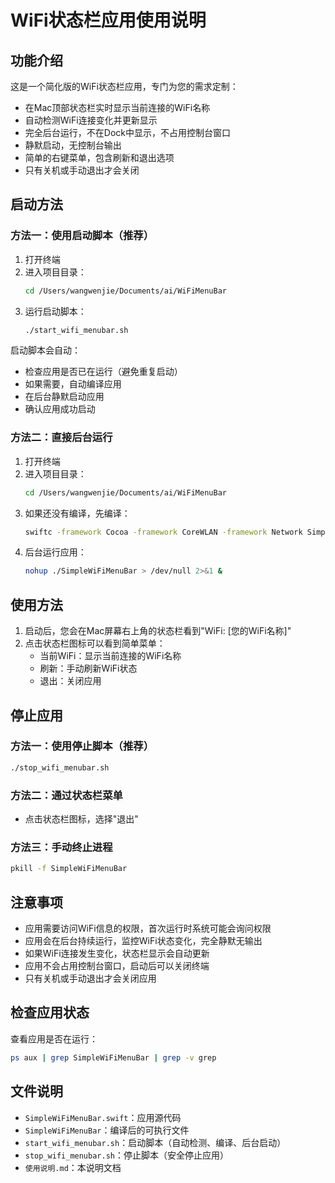 # WiFi状态栏应用使用说明

## 功能介绍

这是一个简化版的WiFi状态栏应用，专门为您的需求定制：
- 在Mac顶部状态栏实时显示当前连接的WiFi名称
- 自动检测WiFi连接变化并更新显示
- 完全后台运行，不在Dock中显示，不占用控制台窗口
- 静默启动，无控制台输出
- 简单的右键菜单，包含刷新和退出选项
- 只有关机或手动退出才会关闭

## 启动方法

### 方法一：使用启动脚本（推荐）

1. 打开终端
2. 进入项目目录：
   ```bash
   cd /Users/wangwenjie/Documents/ai/WiFiMenuBar
   ```
3. 运行启动脚本：
   ```bash
   ./start_wifi_menubar.sh
   ```

启动脚本会自动：
- 检查应用是否已在运行（避免重复启动）
- 如果需要，自动编译应用
- 在后台静默启动应用
- 确认应用成功启动

### 方法二：直接后台运行

1. 打开终端
2. 进入项目目录：
   ```bash
   cd /Users/wangwenjie/Documents/ai/WiFiMenuBar
   ```
3. 如果还没有编译，先编译：
   ```bash
   swiftc -framework Cocoa -framework CoreWLAN -framework Network SimpleWiFiMenuBar.swift -o SimpleWiFiMenuBar
   ```
4. 后台运行应用：
   ```bash
   nohup ./SimpleWiFiMenuBar > /dev/null 2>&1 &
   ```

## 使用方法

1. 启动后，您会在Mac屏幕右上角的状态栏看到"WiFi: [您的WiFi名称]"
2. 点击状态栏图标可以看到简单菜单：
   - 当前WiFi：显示当前连接的WiFi名称
   - 刷新：手动刷新WiFi状态
   - 退出：关闭应用

## 停止应用

### 方法一：使用停止脚本（推荐）

```bash
./stop_wifi_menubar.sh
```

### 方法二：通过状态栏菜单

- 点击状态栏图标，选择"退出"

### 方法三：手动终止进程

```bash
pkill -f SimpleWiFiMenuBar
```

## 注意事项

- 应用需要访问WiFi信息的权限，首次运行时系统可能会询问权限
- 应用会在后台持续运行，监控WiFi状态变化，完全静默无输出
- 如果WiFi连接发生变化，状态栏显示会自动更新
- 应用不会占用控制台窗口，启动后可以关闭终端
- 只有关机或手动退出才会关闭应用

## 检查应用状态

查看应用是否在运行：
```bash
ps aux | grep SimpleWiFiMenuBar | grep -v grep
```

## 文件说明

- `SimpleWiFiMenuBar.swift`：应用源代码
- `SimpleWiFiMenuBar`：编译后的可执行文件
- `start_wifi_menubar.sh`：启动脚本（自动检测、编译、后台启动）
- `stop_wifi_menubar.sh`：停止脚本（安全停止应用）
- `使用说明.md`：本说明文档
